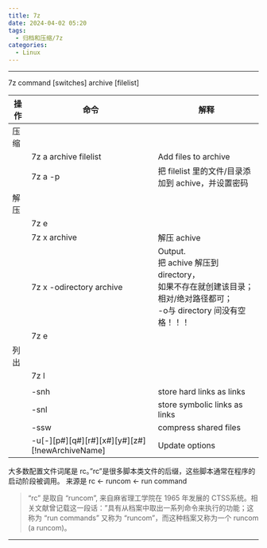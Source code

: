 ```yaml
---
title: 7z
date: 2024-04-02 05:20
tags:
  - 归档和压缩/7z
categories:
  - Linux
---
```


---


7z command \[switches\] archive \[filelist\]

| 操作 | 命令                                                           | 解释                                                                                                                                  |
| ---- | -------------------------------------------------------------- | ------------------------------------------------------------------------------------------------------------------------------------- |
| 压缩 |                                                                |                                                                                                                                       |
|      | 7z a archive filelist                                          | Add files to archive                                                                                                                  |
|      | 7z a -p                                                        | 把 filelist 里的文件/目录添加到 achive，并设置密码                                                                                    |
| 解压 |                                                                |                                                                                                                                       |
|      | 7z e                                                           |                                                                                                                                       |
|      | 7z x archive                                                   | 解压 achive                                                                                                                           |
|      | 7z x -odirectory archive                                       | Output. <br />把 achive 解压到directory，<br />如果不存在就创建该目录；<br />相对/绝对路径都可；<br />-o与 directory 间没有空格！！！ |
|      | 7z e                                                           |                                                                                                                                       |
| 列出 |                                                                |                                                                                                                                       |
|      | 7z l                                                           |                                                                                                                                       |
|      |                                                                |                                                                                                                                       |
|      | -snh                                                           | store hard links as links                                                                                                             |
|      | -snl                                                           | store symbolic links as links                                                                                                         |
|      | -ssw                                                           | compress shared files                                                                                                                 |
|      | -u\[-\]\[p#\]\[q#\]\[r#\]\[x#\]\[y#\]\[z#\]\[!newArchiveName\] | Update options                                                                                                                        |

大多数配置文件词尾是 rc。”rc”是很多脚本类文件的后缀，这些脚本通常在程序的启动阶段被调用。
来源是 rc ← runcom ← run command

> “rc” 是取自 “runcom”, 来自麻省理工学院在 1965 年发展的 CTSS系统。相关文献曾记载这一段话：”具有从档案中取出一系列命令来执行的功能；这称为 “run commands” 又称为 “runcom”，而这种档案又称为一个 runcom (a runcom)。






---
